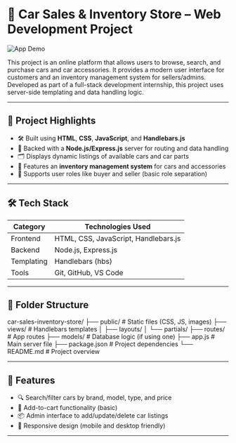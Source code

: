 # 🚗 Car Sales & Inventory Store – Web Development Project

![App Demo](App%20Run.gif)

This project is an online platform that allows users to browse, search, and purchase cars and car accessories. It provides a modern user interface for customers and an inventory management system for sellers/admins. Developed as part of a full-stack development internship, this project uses server-side templating and data handling logic.

---

## 📌 Project Highlights

- 🛠️ Built using **HTML**, **CSS**, **JavaScript**, and **Handlebars.js**
- 🧰 Backed with a **Node.js/Express.js** server for routing and data handling
- 🗂️ Displays dynamic listings of available cars and car parts
- 🛒 Features an **inventory management system** for cars and accessories
- 👤 Supports user roles like buyer and seller (basic role separation)

---

## 🛠️ Tech Stack

| Category       | Technologies Used                     |
|----------------|----------------------------------------|
| Frontend       | HTML, CSS, JavaScript, Handlebars.js   |
| Backend        | Node.js, Express.js                    |
| Templating     | Handlebars (hbs)                       |
| Tools          | Git, GitHub, VS Code                   |

---

## 📂 Folder Structure

car-sales-inventory-store/
├── public/ # Static files (CSS, JS, images)
├── views/ # Handlebars templates
│ ├── layouts/
│ └── partials/
├── routes/ # App routes
├── models/ # Database logic (if using one)
├── app.js # Main server file
├── package.json # Project dependencies
└── README.md # Project overview


---

## 🚀 Features

- 🔍 Search/filter cars by brand, model, type, and price
- 🧾 Add-to-cart functionality (basic)
- 📦 Admin interface to add/update/delete car listings
- 📱 Responsive design (mobile and desktop friendly)

---

